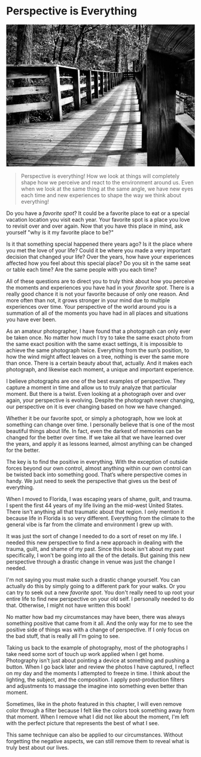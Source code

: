 # Perspective is Everything

![](./img/perspective-is-verything.jpeg)

> Perspective is everything! How we look at things will completely shape how we perceive and react to the environment around us. Even when we look at the same thing at the same angle, we have new eyes each time and new experiences to shape the way we think about everything!

Do you have a *favorite spot*? It could be a favorite place to eat or a special vacation location you visit each year. Your favorite spot is a place you love to revisit over and over again. Now that you have this place in mind, ask yourself "why is it my favorite place to be?"

Is it that something special happened there years ago? Is it the place where you met the love of your life? Could it be where you made a very important decision that changed your life? Over the years, how have your experiences affected how you feel about this special place? Do you sit in the same seat or table each time? Are the same people with you each time?

All of these questions are to direct you to truly think about how you perceive the moments and experiences you have had in your *favorite spot*. There is a really good chance it is not your favorite because of only one reason. And more often than not, it grows stronger in your mind due to multiple experiences over time. Your perspective of the world around you is a summation of all of the moments you have had in all places and situations you have ever been.

As an amateur photographer, I have found that a photograph can only ever be taken once. No matter how much I try to take the same exact photo from the same exact position with the same exact settings, it is impossible to achieve the same photograph twice. Everything from the sun’s position, to how the wind might affect leaves on a tree, nothing is ever the same more than once. There is a certain beauty about that, actually. And it makes each photograph, and likewise each moment, a unique and important experience.

I believe photographs are one of the best examples of perspective. They capture a moment in time and allow us to truly analyze that particular moment. But there is a twist. Even looking at a photograph over and over again, your perspective is evolving. Despite the photograph never changing, our perspective on it is ever changing based on how we have changed.

Whether it be our favorite spot, or simply a photograph, how we look at something can change over time. I personally believe that is one of the most beautiful things about life. In fact, even the darkest of memories can be changed for the better over time. If we take all that we have learned over the years, and apply it as lessons learned, almost anything can be changed for the better.

The key is to find the positive in everything. With the exception of outside forces beyond our own control, almost anything within our own control can be twisted back into something good. That’s where perspective comes in handy. We just need to seek the perspective that gives us the best of everything.

When I moved to Florida, I was escaping years of shame, guilt, and trauma. I spent the first 44 years of my life living an the mid-west United States. There isn't anything all that traumatic about that region. I only mention it because life in Florida is so very different. Everything from the climate to the general vibe is far from the climate and environment I grew up with.

It was just the sort of change I needed to do a sort of reset on my life. I needed this new perspective to find a new approach in dealing with the trauma, guilt, and shame of my past. Since this book isn't about my past specifically, I won't be going into all the of the details. But gaining this new perspective through a drastic change in venue was just the change I needed.

I'm not saying you must make such a drastic change yourself. You can actually do this by simply going to a different park for your walks. Or you can try to seek out a new *favorite spot*. You don't really need to up root your entire life to find new perspective on your old self. I personally needed to do that. Otherwise, I might not have written this book!

No matter how bad my circumstances may have been, there was always something positive that came from it all. And the only way for me to see the positive side of things was with a change of perspective. If I only focus on the bad stuff, that is really all I'm going to see.

Taking us back to the example of photography, most of the photographs I take need some sort of touch up work applied when I get home. Photography isn't just about pointing a device at something and pushing a button. When I go back later and review the photos I have captured, I reflect on my day and the moments I attempted to freeze in time. I think about the lighting, the subject, and the composition. I apply post-production filters and adjustments to massage the imagine into something even better than moment.

Sometimes, like in the photo featured in this chapter, I will even remove color through a filter because I felt like the colors took something away from that moment. When I remove what I did not like about the moment, I'm left with the perfect picture that represents the best of what I see.

This same technique can also be applied to our circumstances. Without forgetting the negative aspects, we can still remove them to reveal what is truly best about our lives.